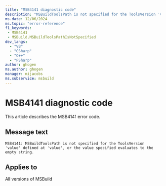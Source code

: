 ```yaml
---
title: "MSB4141 diagnostic code"
description: "MSBuildToolsPath is not specified for the ToolsVersion 'value' defined at 'value', or the value specified evaluates to the empty string."
ms.date: 12/06/2024
ms.topic: "error-reference"
f1_keywords:
 - MSB4141
 - MSBuild.MSBuildToolsPathIsNotSpecified
dev_langs:
  - "VB"
  - "CSharp"
  - "C++"
  - "FSharp"
author: ghogen
ms.author: ghogen
manager: mijacobs
ms.subservice: msbuild
---
```


# MSB4141 diagnostic code

<!-- :::ErrorDefinitionDescription::: -->
<!-- :::editable-content name="introDescription"::: -->
This article describes the MSB4141 error code.
<!-- :::editable-content-end::: -->

## Message text

```output
MSB4141: MSBuildToolsPath is not specified for the ToolsVersion 'value' defined at 'value', or the value specified evaluates to the empty string.
```

<!-- :::editable-content name="postOutputDescription"::: -->
<!--
{StrBegin="MSB4141: "}
-->
<!-- :::editable-content-end::: -->
<!-- :::ErrorDefinitionDescription-end::: -->

## Applies to

All versions of MSBuild
